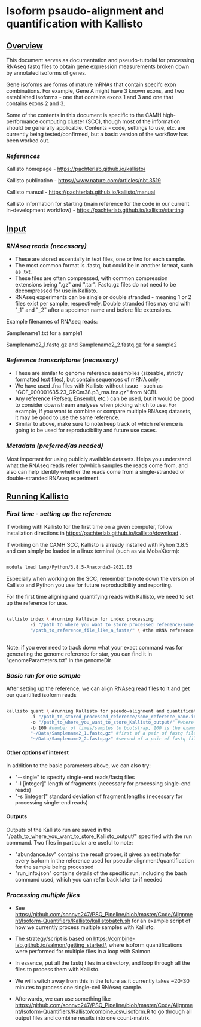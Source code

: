 # Isoform psaudo-alignment and quantification with Kallisto

## <ins> Overview </ins>

This document serves as documentation and pseudo-tutorial for processing RNAseq fastq files to obtain gene expression measurements broken down by annotated isoforms of genes. 

Gene isoforms are forms of mature mRNAs that contain specifc exon combinations. For example, Gene A might have 3 known exons, and two established isoforms - one that contains exons 1 and 3 and one that contains exons 2 and 3. 

Some of the contents in this document is specific to the CAMH high-performance computing cluster (SCC), though most of the information should be generally applicable. Contents - code, settings to use, etc. are currently being tested/confirmed, but a basic version of the workflow has been worked out.

### *References*

Kallisto homepage - https://pachterlab.github.io/kallisto/

Kallisto publication - https://www.nature.com/articles/nbt.3519

Kallisto manual - https://pachterlab.github.io/kallisto/manual

Kallisto information for starting (main reference for the code in our current in-development workflow) - https://pachterlab.github.io/kallisto/starting

## <ins> Input </ins>

### *RNAseq reads (necessary)*

* These are stored essentially in text files, one or two for each sample. 
* The most common format is .fastq, but could be in another format, such as .txt. 
* These files are often compressed, with common compression extensions being ".gz" and ".tar". Fastq.gz files do not need to be decompressed for use in Kallisto. 
* RNAseq experiments can be single or double stranded - meaning 1 or 2 files exist per sample, respectively. Double stranded files may end with "_1" and "_2" after a specimen name and before file extensions. 

Example filenames of RNAseq reads:

Samplename1.txt for a sample1

Samplename2_1.fastq.gz and Samplename2_2.fastq.gz for a sample2

### *Reference transcriptome (necessary)*

* These are similar to genome reference assemblies (sizeable, strictly formatted text files), but contain sequences of mRNA only.
* We have used .fna files with Kallisto without issue - such as "GCF_000001635.23_GRCm38.p3_rna.fna.gz" from NCBI.
* Any reference (Refseq, Ensembl, etc.) can be used, but it would be good to consider downstream analyses when picking which to use. For example, if you want to combine or compare multiple RNAseq datasets, it may be good to use the same reference.
* Similar to above, make sure to note/keep track of which reference is going to be used for reproducibility and future use cases.

### *Metadata (preferred/as needed)*

Most important for using publicly available datasets. Helps you understand what the RNAseq reads refer to/which samples the reads come from, and also can help identify whether the reads come from a single-stranded or double-stranded RNAseq experiment.

## <ins> Running Kallisto </ins>

### *First time - setting up the reference*

If working with Kallisto for the first time on a given computer, follow installation directions in https://pachterlab.github.io/kallisto/download .

If working on the CAMH SCC, Kallisto is already installed with Pyhon 3.8.5 and can simply be loaded in a linux terminal (such as via MobaXterm):

```bash {cmd}

module load lang/Python/3.8.5-Anaconda3-2021.03

```

Especially when working on the SCC, remember to note down the version of Kallisto and Python you use for future reproducibility and reporting.

For the first time aligning and quantifying reads with Kallisto, we need to set up the reference for use.

```bash {cmd}

kallisto index \ #running Kallisto for index processing
         -i "/path_to_where_you_want_to_store_processed_reference/some_reference_name.idx" \ #where we want to store the processed reference as an "idx" file [1]
         "/path_to_reference_file_like_a_fasta/" \ #the mRNA reference file
  
```

Note: if you ever need to track down what your exact command was for generating the genome reference for star, you can find it in "genomeParameters.txt" in the genomeDir

### *Basic run for one sample*

After setting up the reference, we can align RNAseq read files to it and get our quantified isoform reads

```bash {cmd}

kallisto quant \ #running Kallisto for pseudo-alignment and quantification
         -i "/path_to_stored_processed_reference/some_reference_name.idx" #same index path/file as above [1]
         -o "/path_to_where_you_want_to_store_Kallisto_output/" #where we want to store the output of Kallisto
         -b 100 #number of times/samples to bootstrap, 100 is the example used in the "getting started" page of the Kallisto website
         "~/Data/Samplename2_1.fastq.gz" #first of a pair of fastq files for a sample
         "~/Data/Samplename2_2.fastq.gz" #second of a pair of fastq files for a sample

```

#### Other options of interest

In addition to the basic parameters above, we can also try:

* "--single" to specify single-end reads/fastq files
* "-l [integer]" length of fragments (necessary for processing single-end reads) 
* "-s [integer]" standard deviation of fragment lengths (necessary for processing single-end reads)

#### Outputs

Outputs of the Kallisto run are saved in the "/path_to_where_you_want_to_store_Kallisto_output/" specified with the run command. Two files in particular are useful to note:

* "abundance.tsv" contains the result proper, it gives an estimate for every isoform in the reference used for pseudo-alignment/quantification for the sample being processed
* "run_info.json" contains details of the specific run, including the bash command used, which you can refer back later to if needed

### *Processing multiple files*

* See https://github.com/sonnyc247/PSQ_Pipeline/blob/master/Code/Alignment/Isoform-Quantifiers/Kallisto/kallistobatch.sh for an example script of how we currently process multiple samples with Kallisto.
* The strategy/script is based on https://combine-lab.github.io/salmon/getting_started/, where isoform quantifications were performed for multiple files in a loop with Salmon. 
* In essence, put all the fastq files in a directory, and loop through all the files to process them with Kallisto.
* We will switch away from this in the future as it currently takes ~20-30 minutes to process one single-cell RNAseq sample.
 
* Afterwards, we can use something like https://github.com/sonnyc247/PSQ_Pipeline/blob/master/Code/Alignment/Isoform-Quantifiers/Kallisto/combine_csv_isoform.R to go through all output files and combine results into one count-matrix.
